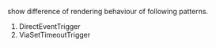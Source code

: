 show difference of rendering behaviour of following patterns.

1. DirectEventTrigger
2. ViaSetTimeoutTrigger
